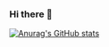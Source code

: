 ### Hi there 👋

[![Anurag's GitHub stats](https://github-readme-stats.vercel.app/api?username=joaquinlmartin)](https://github.com/anuraghazra/github-readme-stats)

<!--
**joaquinlmartin/joaquinlmartin** is a ✨ _special_ ✨ repository because its `README.md` (this file) appears on your GitHub profile.

Here are some ideas to get you started:

- 🔭 I’m currently working on ...
- 🌱 I’m currently learning ...
- 👯 I’m looking to collaborate on ...
- 🤔 I’m looking for help with ...
- 💬 Ask me about ...
- 📫 How to reach me: ...
- 😄 Pronouns: ...
- ⚡ Fun fact: ...
-->
